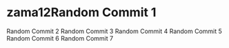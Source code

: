 # zama12Random Commit 1
Random Commit 2
Random Commit 3
Random Commit 4
Random Commit 5
Random Commit 6
Random Commit 7

